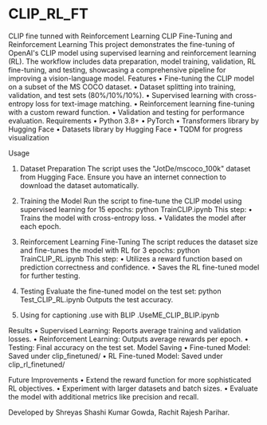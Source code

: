 # CLIP_RL_FT
CLIP fine tunned with Reinforcement Learning 
CLIP Fine-Tuning and Reinforcement Learning
This project demonstrates the fine-tuning of OpenAI's CLIP model using supervised learning and reinforcement learning (RL). The workflow includes data preparation, model training, validation, RL fine-tuning, and testing, showcasing a comprehensive pipeline for improving a vision-language model.
Features
	•	Fine-tuning the CLIP model on a subset of the MS COCO dataset.
	•	Dataset splitting into training, validation, and test sets (80%/10%/10%).
	•	Supervised learning with cross-entropy loss for text-image matching.
	•	Reinforcement learning fine-tuning with a custom reward function.
	•	Validation and testing for performance evaluation.
Requirements
	•	Python 3.8+
	•	PyTorch
	•	Transformers library by Hugging Face
	•	Datasets library by Hugging Face
	•	TQDM for progress visualization

Usage
1. Dataset Preparation
The script uses the "JotDe/mscoco_100k" dataset from Hugging Face. Ensure you have an internet connection to download the dataset automatically.
2. Training the Model
Run the script to fine-tune the CLIP model using supervised learning for 15 epochs:
python TrainCLIP.ipynb
This step:
	•	Trains the model with cross-entropy loss.
	•	Validates the model after each epoch.
3. Reinforcement Learning Fine-Tuning
The script reduces the dataset size and fine-tunes the model with RL for 3 epochs:
python TrainCLIP_RL.ipynb
This step:
	•	Utilizes a reward function based on prediction correctness and confidence.
	•	Saves the RL fine-tuned model for further testing.

4. Testing
Evaluate the fine-tuned model on the test set:
python Test_CLIP_RL.ipynb
Outputs the test accuracy.
5. Using for captioning
.use with BLIP
.UseME_CLIP_BLIP.ipynb

Results
	•	Supervised Learning: Reports average training and validation losses.
	•	Reinforcement Learning: Outputs average rewards per epoch.
	•	Testing: Final accuracy on the test set.
Model Saving
	•	Fine-tuned Model: Saved under clip_finetuned/
	•	RL Fine-tuned Model: Saved under clip_rl_finetuned/

Future Improvements
	•	Extend the reward function for more sophisticated RL objectives.
	•	Experiment with larger datasets and batch sizes.
	•	Evaluate the model with additional metrics like precision and recall.

Developed by Shreyas Shashi Kumar Gowda, Rachit Rajesh Parihar.
